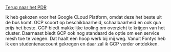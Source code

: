 [Terug naar het PDR](#../PersonalDevelopmentReport.md)

Ik heb gekozen voor het Google CLoud Platform, omdat deze het beste uit de bus komt. GCP scoort op beschikbaarheid, schaalbaarheid en ook qua prijs het beste. GCP biedt makkelijke tooling om overzicht te krijgen van het cluster. Daarnaast biedt GCP ook nog standaard de optie om een service mesh toe te voegen. Dat haalt een hoop werk bij mij weg. Vanuit Fontys heb ik een studentenaccount gekregen en daar zal ik GCP verder ontdekken.
